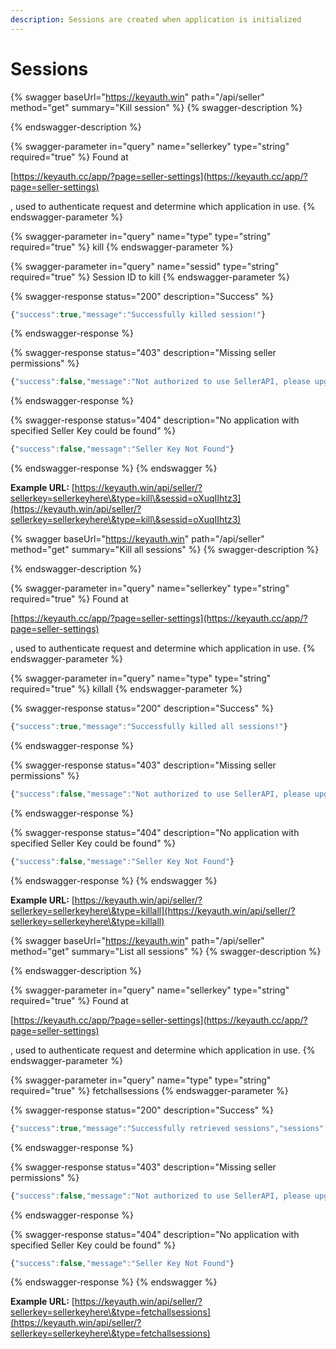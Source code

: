 ```yaml
---
description: Sessions are created when application is initialized
---
```


# Sessions

{% swagger baseUrl="https://keyauth.win" path="/api/seller" method="get" summary="Kill session" %}
{% swagger-description %}

{% endswagger-description %}

{% swagger-parameter in="query" name="sellerkey" type="string" required="true" %}
Found at 

[https://keyauth.cc/app/?page=seller-settings](https://keyauth.cc/app/?page=seller-settings)

, used to authenticate request and determine which application in use.
{% endswagger-parameter %}

{% swagger-parameter in="query" name="type" type="string" required="true" %}
kill
{% endswagger-parameter %}

{% swagger-parameter in="query" name="sessid" type="string" required="true" %}
Session ID to kill
{% endswagger-parameter %}

{% swagger-response status="200" description="Success" %}
```javascript
{"success":true,"message":"Successfully killed session!"}
```
{% endswagger-response %}

{% swagger-response status="403" description="Missing seller permissions" %}
```javascript
{"success":false,"message":"Not authorized to use SellerAPI, please upgrade."}
```
{% endswagger-response %}

{% swagger-response status="404" description="No application with specified Seller Key could be found" %}
```javascript
{"success":false,"message":"Seller Key Not Found"}
```
{% endswagger-response %}
{% endswagger %}

**Example URL:** [https://keyauth.win/api/seller/?sellerkey=sellerkeyhere\&type=kill\&sessid=oXuqIIhtz3](https://keyauth.win/api/seller/?sellerkey=sellerkeyhere\&type=kill\&sessid=oXuqIIhtz3)

{% swagger baseUrl="https://keyauth.win" path="/api/seller" method="get" summary="Kill all sessions" %}
{% swagger-description %}

{% endswagger-description %}

{% swagger-parameter in="query" name="sellerkey" type="string" required="true" %}
Found at 

[https://keyauth.cc/app/?page=seller-settings](https://keyauth.cc/app/?page=seller-settings)

, used to authenticate request and determine which application in use.
{% endswagger-parameter %}

{% swagger-parameter in="query" name="type" type="string" required="true" %}
killall
{% endswagger-parameter %}

{% swagger-response status="200" description="Success" %}
```javascript
{"success":true,"message":"Successfully killed all sessions!"}
```
{% endswagger-response %}

{% swagger-response status="403" description="Missing seller permissions" %}
```javascript
{"success":false,"message":"Not authorized to use SellerAPI, please upgrade."}
```
{% endswagger-response %}

{% swagger-response status="404" description="No application with specified Seller Key could be found" %}
```javascript
{"success":false,"message":"Seller Key Not Found"}
```
{% endswagger-response %}
{% endswagger %}

**Example URL:** [https://keyauth.win/api/seller/?sellerkey=sellerkeyhere\&type=killall](https://keyauth.win/api/seller/?sellerkey=sellerkeyhere\&type=killall)

{% swagger baseUrl="https://keyauth.win" path="/api/seller" method="get" summary="List all sessions" %}
{% swagger-description %}

{% endswagger-description %}

{% swagger-parameter in="query" name="sellerkey" type="string" required="true" %}
Found at 

[https://keyauth.cc/app/?page=seller-settings](https://keyauth.cc/app/?page=seller-settings)

, used to authenticate request and determine which application in use.
{% endswagger-parameter %}

{% swagger-parameter in="query" name="type" type="string" required="true" %}
fetchallsessions
{% endswagger-parameter %}

{% swagger-response status="200" description="Success" %}
```javascript
{"success":true,"message":"Successfully retrieved sessions","sessions":[{"id":"iMdaoCGXWr","credential":null,"expiry":"1649063974","validated":"0"}]}
```
{% endswagger-response %}

{% swagger-response status="403" description="Missing seller permissions" %}
```javascript
{"success":false,"message":"Not authorized to use SellerAPI, please upgrade."}
```
{% endswagger-response %}

{% swagger-response status="404" description="No application with specified Seller Key could be found" %}
```javascript
{"success":false,"message":"Seller Key Not Found"}
```
{% endswagger-response %}
{% endswagger %}

**Example URL:** [https://keyauth.win/api/seller/?sellerkey=sellerkeyhere\&type=fetchallsessions](https://keyauth.win/api/seller/?sellerkey=sellerkeyhere\&type=fetchallsessions)
